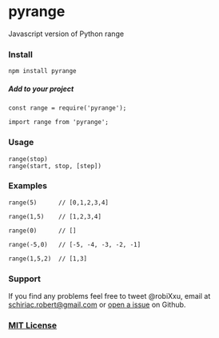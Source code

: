 # pyrange
Javascript version of Python range

### Install
```
npm install pyrange
```

##### Add to your project
```
const range = require('pyrange');
```

```
import range from 'pyrange';
```
### Usage
```
range(stop)
range(start, stop, [step])
```

### Examples
```
range(5)      // [0,1,2,3,4]
```

```
range(1,5)    // [1,2,3,4]
```

```
range(0)      // []
```

```
range(-5,0)   // [-5, -4, -3, -2, -1]
```

```
range(1,5,2)  // [1,3]
```

### Support
If you find any problems feel free to tweet @robiXxu, email at schiriac.robert@gmail.com or [open a issue](https://github.com/robiXxu/pyrange/issues/new) on Github.

### [MIT License](LICENSE)
